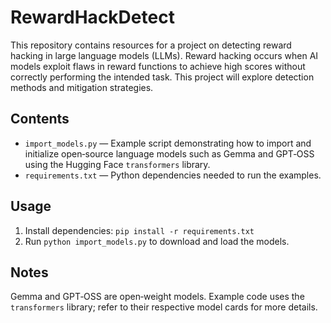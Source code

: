 # RewardHackDetect

This repository contains resources for a project on detecting reward hacking in large language models (LLMs). Reward hacking occurs when AI models exploit flaws in reward functions to achieve high scores without correctly performing the intended task. This project will explore detection methods and mitigation strategies.

## Contents

- `import_models.py` — Example script demonstrating how to import and initialize open‑source language models such as Gemma and GPT‑OSS using the Hugging Face `transformers` library.
- `requirements.txt` — Python dependencies needed to run the examples.

## Usage

1. Install dependencies: `pip install -r requirements.txt`
2. Run `python import_models.py` to download and load the models.

## Notes

Gemma and GPT‑OSS are open‑weight models. Example code uses the `transformers` library; refer to their respective model cards for more details.
